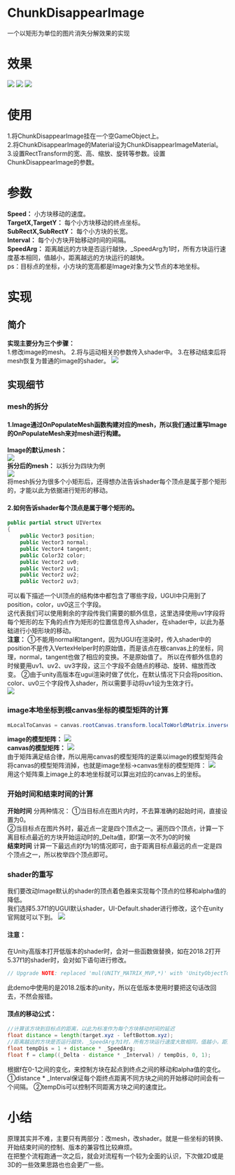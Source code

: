 # ChunkDisappearImage
一个以矩形为单位的图片消失分解效果的实现
# 效果
![](ChunkDisappearImageDoc/illustrate1.gif)
![](ChunkDisappearImageDoc/illustrate2.gif)
![](ChunkDisappearImageDoc/illustrate3.gif)
# 使用
1.将ChunkDisappearImage挂在一个空GameObject上。  
2.将ChunkDisappearImage的Material设为ChunkDisappearImageMaterial。  
3.设置RectTransform的宽、高、缩放、旋转等参数。设置ChunkDisappearImage的参数。  
# 参数
**Speed：** 小方块移动的速度。  
**TargetX,TargetY：** 每个小方块移动的终点坐标。  
**SubRectX,SubRectY：** 每个小方块的长宽。  
**Interval：** 每个小方块开始移动时间的间隔。  
**SpeedArg：** 距离越远的方块是否运行越快，_SpeedArg为1时，所有方块运行速度基本相同，值越小，距离越远的方块运行的越快。  
ps：目标点的坐标，小方块的宽高都是Image对象为父节点的本地坐标。  
# 实现
## 简介
**实现主要分为三个步骤：**  
1.修改image的mesh。
2.将与运动相关的参数传入shader中。
3.在移动结束后将mesh恢复为普通的image的shader。
![](ChunkDisappearImageDoc/ChunkDisappearImageSummary.png)
## 实现细节
### mesh的拆分
#### 1.Image通过OnPopulateMesh函数构建对应的mesh，所以我们通过重写Image的OnPopulateMesh来对mesh进行构建。  
**Image的默认mesh：**  
![](ChunkDisappearImageDoc/DefaultImageMesh.png)  
**拆分后的mesh：** 以拆分为四块为例  
![](ChunkDisappearImageDoc/ChangedImageMesh.png)  
将mesh拆分为很多个小矩形后，还得想办法告诉shader每个顶点是属于那个矩形的，才能以此为依据进行矩形的移动。  
#### 2.如何告诉shader每个顶点是属于哪个矩形的。
```cs
public partial struct UIVertex
{
    public Vector3 position;
    public Vector3 normal;
    public Vector4 tangent;
    public Color32 color;
    public Vector2 uv0;
    public Vector2 uv1;
    public Vector2 uv2;
    public Vector2 uv3;
```
可以看下描述一个UI顶点的结构体中都包含了哪些字段，UGUI中只用到了position，color，uv0这三个字段。  
这代表我们可以使用剩余的字段传我们需要的额外信息，这里选择使用uv1字段将每个矩形的左下角的点作为矩形的位置信息传入shader，在shader中，以此为基础进行小矩形块的移动。  
**注意：** 
①不能用normal和tangent，因为UGUI在渲染时，传入shader中的position不是传入VertexHelper时的原始值，而是该点在根canvas上的坐标，同理，normal，tangent也做了相应的变换。不是原始值了。
所以在传额外信息的时候要用uv1、uv2、uv3字段，这三个字段不会随点的移动、旋转、缩放而改变。
②由于unity高版本在ugui渲染时做了优化，在默认情况下只会将position、color、uv0三个字段传入shader，所以需要手动将uv1设为生效才行。  
![](ChunkDisappearImageDoc/AdditionalShaderChannels.png)  
### image本地坐标到根canvas坐标的模型矩阵的计算
```cs
mLocalToCanvas = canvas.rootCanvas.transform.localToWorldMatrix.inverse * transform.localToWorldMatrix;
```
**image的模型矩阵：**
![](ChunkDisappearImageDoc/formula1.png)  
**canvas的模型矩阵：**
![](ChunkDisappearImageDoc/formula2.png)  
由于矩阵满足结合律，所以用用canvas的模型矩阵的逆乘以image的模型矩阵会将canvas的模型矩阵消掉，也就是image坐标->canvas坐标的模型矩阵：
![](ChunkDisappearImageDoc/formula3.png)  
用这个矩阵乘上image上的本地坐标就可以算出对应的canvas上的坐标。 
### 开始时间和结束时间的计算
**开始时间**
分两种情况：
①当目标点在图片内时，不去算准确的起始时间，直接设置为0。  
②当目标点在图片外时，最近点一定是四个顶点之一。遍历四个顶点，计算一下离目标点最近的方块开始运动时的_Delta值，即f第一次不为0的时候  
**结束时间**
计算一下最远点的f为1的情况即可，由于距离目标点最远的点一定是四个顶点之一，所以枚举四个顶点即可。  
### shader的重写  
我们要改动Image默认的shader的顶点着色器来实现每个顶点的位移和alpha值的降低。  
我们选择5.37f1的UGUI默认shader，UI-Default.shader进行修改，这个在unity官网就可以下到。
![](ChunkDisappearImageDoc/DownloadShader.png)
#### 注意：
在Unity高版本打开低版本的shader时，会对一些函数做替换，如在2018.2打开5.37f1的shader时，会对如下语句进行修改。  
```glsl
// Upgrade NOTE: replaced 'mul(UNITY_MATRIX_MVP,*)' with 'UnityObjectToClipPos(*)'
```
此demo中使用的是2018.2版本的unity，所以在低版本使用时要把这句话改回去，不然会报错。
#### 顶点的移动公式：        
```glsl
//计算该方块到目标点的距离，以此为标准作为每个方块移动时间的延迟
float distance = length(target.xyz - leftBottom.xyz);
//距离越远的方块是否运行越快，_SpeedArg为1时，所有方块运行速度大致相同，值越小，距离越远的方块运行的越快
float tempDis = 1 + distance * _SpeedArg;
float f = clamp((_Delta - distance * _Interval) / tempDis, 0, 1);
```
根据f在0-1之间的变化，来控制方块在起点到终点之间的移动和alpha值的变化。
①distance * _Interval保证每个距终点距离不同方块之间的开始移动时间会有一个间隔。
②tempDis可以控制不同距离方块之间的速度比。  
# 小结
原理其实并不难，主要只有两部分：改mesh，改shader。就是一些坐标的转换、开始结束时间的控制、版本的兼容性比较麻烦。  
在把整个流程跑通一次之后，就会对流程有一个较为全面的认识，下次做2D或是3D的一些效果思路也也会更广一些。  